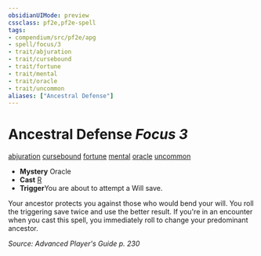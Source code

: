 ```yaml
---
obsidianUIMode: preview
cssclass: pf2e,pf2e-spell
tags:
- compendium/src/pf2e/apg
- spell/focus/3
- trait/abjuration
- trait/cursebound
- trait/fortune
- trait/mental
- trait/oracle
- trait/uncommon
aliases: ["Ancestral Defense"]
---
```

# Ancestral Defense *Focus 3*   
[abjuration](/rules/traits/abjuration.md)  [cursebound](/rules/traits/cursebound-apg.md)  [fortune](/rules/traits/fortune.md)  [mental](/rules/traits/mental.md)  [oracle](/rules/traits/oracle-apg.md)  [uncommon](/rules/traits/uncommon.md)  

- **Mystery** Oracle
- **Cast** [R](/rules/core-rulebook/chapter-9-playing-the-game.md#Actions "Reaction") 
- **Trigger**You are about to attempt a Will save.

Your ancestor protects you against those who would bend your will. You roll the triggering save twice and use the better result. If you're in an encounter when you cast this spell, you immediately roll to change your predominant ancestor.

*Source: Advanced Player's Guide p. 230*